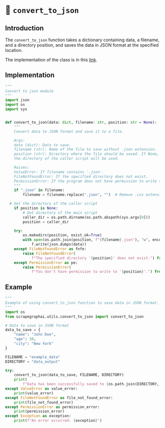 # 🤖 `convert_to_json`

## Introduction
The `convert_to_json` function takes a dictionary containing data, a filename, and a directory position, and saves the data in JSON format at the specified location.

The implementation of the class is in this [link](https://github.com/VinciGit00/Scrapegraph-ai/blob/main/scrapegraphai/utils/convert_to_json.py).

## Implementation
```python
"""
Convert to json module
"""
import json
import os
import sys


def convert_to_json(data: dict, filename: str, position: str = None):
    """
    Convert data to JSON format and save it to a file.

    Args:
    data (dict): Data to save.
    filename (str): Name of the file to save without .json extension.
    position (str): Directory where the file should be saved. If None, 
    the directory of the caller script will be used.

    Raises:
    ValueError: If filename contains '.json'.
    FileNotFoundError: If the specified directory does not exist.
    PermissionError: If the program does not have permission to write to the directory.
    """
    if ".json" in filename:
        filename = filename.replace(".json", "")  # Remove .csv extension

  # Get the directory of the caller script
    if position is None:
        # Get directory of the main script
        caller_dir = os.path.dirname(os.path.abspath(sys.argv[0]))
        position = caller_dir

    try:
        os.makedirs(position, exist_ok=True)
        with open(os.path.join(position, f"{filename}.json"), "w", encoding="utf-8") as f:
            f.write(json.dumps(data))
    except FileNotFoundError as fnfe:
        raise FileNotFoundError(
            f"The specified directory '{position}' does not exist.") from fnfe
    except PermissionError as pe:
        raise PermissionError(
            f"You don't have permission to write to '{position}'.") from pe

```

## Example
```python
"""
Example of using convert_to_json function to save data in JSON format.
"""
import os
from scrapegraphai.utils.convert_to_json import convert_to_json

# Data to save in JSON format
data_to_save = {
    "name": "John Doe",
    "age": 30,
    "city": "New York"
}

FILENAME = "example_data"
DIRECTORY = "data_output"

try:
    convert_to_json(data_to_save, FILENAME, DIRECTORY)
    print(
        f"Data has been successfully saved to {os.path.join(DIRECTORY, FILENAME)}.json")
except ValueError as value_error:
    print(value_error)
except FileNotFoundError as file_not_found_error:
    print(file_not_found_error)
except PermissionError as permission_error:
    print(permission_error)
except Exception as exception:
    print(f"An error occurred: {exception}")

```